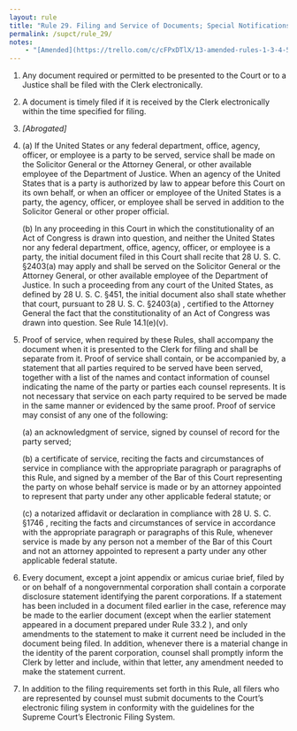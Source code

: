 ```yaml
---
layout: rule
title: "Rule 29. Filing and Service of Documents; Special Notifications; Corporate Disclosure Statement"
permalink: /supct/rule_29/
notes:
    - "[Amended](https://trello.com/c/cFPxDTlX/13-amended-rules-1-3-4-5-6-7-15-25-26-27-29-32-33-34-35-38-39-43) on June 13th, 2025"
---
```


1. Any document required or permitted to be presented to the Court or to a Justice shall be filed with the Clerk electronically.


2. A document is timely filed if it is received by the Clerk electronically within the time specified for filing.


3. *[Abrogated]*


4. (a) If the United States or any federal department, office, agency, officer, or employee is a party to be served, service shall be made on the Solicitor General or the Attorney General, or other available employee of the Department of Justice. When an agency of the United States that is a party is authorized by law to appear before this Court on its own behalf, or when an officer or employee of the United States is a party, the agency, officer, or employee shall be served in addition to the Solicitor General or other proper official.


    (b) In any proceeding in this Court in which the constitutionality of an Act of Congress is drawn into question, and neither the United States nor any federal department, office, agency, officer, or employee is a party, the initial document filed in this Court shall recite that 28 U. S. C. §2403(a) may apply and shall be served on the Solicitor General or the Attorney General, or other available employee of the Department of Justice. In such a proceeding from any court of the United States, as defined by 28 U. S. C. §451, the initial document also shall state whether that court, pursuant to 28 U. S. C. §2403(a) , certified to the Attorney General the fact that the constitutionality of an Act of Congress was drawn into question. See Rule 14.1(e)(v).


5. Proof of service, when required by these Rules, shall accompany the document when it is presented to the Clerk for filing and shall be separate from it. Proof of service shall contain, or be accompanied by, a statement that all parties required to be served have been served, together with a list of the names and contact information of counsel indicating the name of the party or parties each counsel represents. It is not necessary that service on each party required to be served be made in the same manner or evidenced by the same proof. Proof of service may consist of any one of the following:


    (a) an acknowledgment of service, signed by counsel of record for the party served;


    (b) a certificate of service, reciting the facts and circumstances of service in compliance with the appropriate paragraph or paragraphs of this Rule, and signed by a member of the Bar of this Court representing the party on whose behalf service is made or by an attorney appointed to represent that party under any other applicable federal statute; or


    (c) a notarized affidavit or declaration in compliance with 28 U. S. C. §1746 , reciting the facts and circumstances of service in accordance with the appropriate paragraph or paragraphs of this Rule, whenever service is made by any person not a member of the Bar of this Court and not an attorney appointed to represent a party under any other applicable federal statute.


6. Every document, except a joint appendix or amicus curiae brief, filed by or on behalf of a nongovernmental corporation shall contain a corporate disclosure statement identifying the parent corporations. If a statement has been included in a document filed earlier in the case, reference may be made to the earlier document (except when the earlier statement appeared in a document prepared under Rule 33.2 ), and only amendments to the statement to make it current need be included in the document being filed. In addition, whenever there is a material change in the identity of the parent corporation, counsel shall promptly inform the Clerk by letter and include, within that letter, any amendment needed to make the statement current.


7. In addition to the filing requirements set forth in this Rule, all filers who are represented by counsel must submit documents to the Court’s electronic filing system in conform­ity with the guidelines for the Supreme Court’s Electronic Filing System.